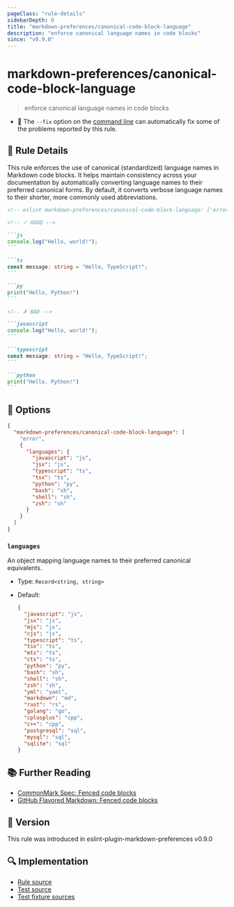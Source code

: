 ```yaml
---
pageClass: "rule-details"
sidebarDepth: 0
title: "markdown-preferences/canonical-code-block-language"
description: "enforce canonical language names in code blocks"
since: "v0.9.0"
---
```


# markdown-preferences/canonical-code-block-language

> enforce canonical language names in code blocks

- 🔧 The `--fix` option on the [command line](https://eslint.org/docs/user-guide/command-line-interface#fixing-problems) can automatically fix some of the problems reported by this rule.

## 📖 Rule Details

This rule enforces the use of canonical (standardized) language names in Markdown code blocks. It helps maintain consistency across your documentation by automatically converting language names to their preferred canonical forms. By default, it converts verbose language names to their shorter, more commonly used abbreviations.

<!-- eslint-skip -->

````md
<!-- eslint markdown-preferences/canonical-code-block-language: ['error', { languages: { javascript: 'js', typescript: 'ts', python: 'py' } }] -->

<!-- ✓ GOOD -->

```js
console.log("Hello, world!");
```

```ts
const message: string = "Hello, TypeScript!";
```

```py
print("Hello, Python!")
```

<!-- ✗ BAD -->

```javascript
console.log("Hello, world!");
```

```typescript
const message: string = "Hello, TypeScript!";
```

```python
print("Hello, Python!")
```
````

## 🔧 Options

```json
{
  "markdown-preferences/canonical-code-block-language": [
    "error",
    {
      "languages": {
        "javascript": "js",
        "jsx": "js",
        "typescript": "ts",
        "tsx": "ts",
        "python": "py",
        "bash": "sh",
        "shell": "sh",
        "zsh": "sh"
      }
    }
  ]
}
```

### `languages`

An object mapping language names to their preferred canonical equivalents.

- Type: `Record<string, string>`
- Default:

  ```json
  {
    "javascript": "js",
    "jsx": "js",
    "mjs": "js",
    "cjs": "js",
    "typescript": "ts",
    "tsx": "ts",
    "mts": "ts",
    "cts": "ts",
    "python": "py",
    "bash": "sh",
    "shell": "sh",
    "zsh": "sh",
    "yml": "yaml",
    "markdown": "md",
    "rust": "rs",
    "golang": "go",
    "cplusplus": "cpp",
    "c++": "cpp",
    "postgresql": "sql",
    "mysql": "sql",
    "sqlite": "sql"
  }
  ```

## 📚 Further Reading

- [CommonMark Spec: Fenced code blocks](https://spec.commonmark.org/0.31.2/#fenced-code-blocks)
- [GitHub Flavored Markdown: Fenced code blocks](https://github.github.com/gfm/#fenced-code-blocks)

## 🚀 Version

This rule was introduced in eslint-plugin-markdown-preferences v0.9.0

## 🔍 Implementation

- [Rule source](https://github.com/ota-meshi/eslint-plugin-markdown-preferences/blob/main/src/rules/canonical-code-block-language.ts)
- [Test source](https://github.com/ota-meshi/eslint-plugin-markdown-preferences/blob/main/tests/src/rules/canonical-code-block-language.ts)
- [Test fixture sources](https://github.com/ota-meshi/eslint-plugin-markdown-preferences/tree/main/tests/fixtures/rules/canonical-code-block-language)
